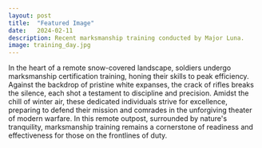 ```yaml
---
layout: post
title:  "Featured Image"
date:   2024-02-11
description: Recent marksmanship training conducted by Major Luna.  
image: training_day.jpg
---
```

<p class="intro"><span class="dropcap">I</span>n the heart of a remote snow-covered landscape, soldiers undergo marksmanship certification training, honing their skills to peak efficiency. Against the backdrop of pristine white expanses, the crack of rifles breaks the silence, each shot a testament to discipline and precision. Amidst the chill of winter air, these dedicated individuals strive for excellence, preparing to defend their mission and comrades in the unforgiving theater of modern warfare. In this remote outpost, surrounded by nature's tranquility, marksmanship training remains a cornerstone of readiness and effectiveness for those on the frontlines of duty. 
</p> 
